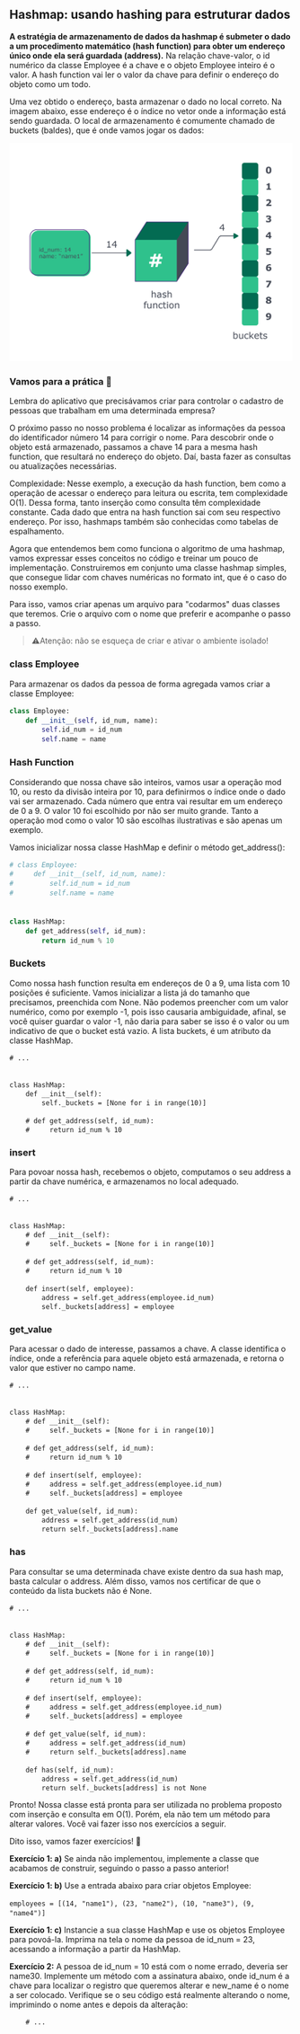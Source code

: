 ## Hashmap: usando hashing para estruturar dados

**A estratégia de armazenamento de dados da hashmap é submeter o dado a um procedimento matemático (hash function) para obter um endereço único onde ela será guardada (address).** Na relação chave-valor, o id numérico da classe Employee é a chave e o objeto Employee inteiro é o valor. A hash function vai ler o valor da chave para definir o endereço do objeto como um todo.

Uma vez obtido o endereço, basta armazenar o dado no local correto. Na imagem abaixo, esse endereço é o índice no vetor onde a informação está sendo guardada. O local de armazenamento é comumente chamado de buckets (baldes), que é onde vamos jogar os dados:

<img src='hash-.png'>

### Vamos para a prática 💪

Lembra do aplicativo que precisávamos criar para controlar o cadastro de pessoas que trabalham em uma determinada empresa?

O próximo passo no nosso problema é localizar as informações da pessoa do identificador número 14 para corrigir o nome. Para descobrir onde o objeto está armazenado, passamos a chave 14 para a mesma hash function, que resultará no endereço do objeto. Daí, basta fazer as consultas ou atualizações necessárias.

Complexidade: Nesse exemplo, a execução da hash function, bem como a operação de acessar o endereço para leitura ou escrita, tem complexidade O(1). Dessa forma, tanto inserção como consulta têm complexidade constante. Cada dado que entra na hash function sai com seu respectivo endereço. Por isso, hashmaps também são conhecidas como tabelas de espalhamento.

Agora que entendemos bem como funciona o algoritmo de uma hashmap, vamos expressar esses conceitos no código e treinar um pouco de implementação. Construiremos em conjunto uma classe hashmap simples, que consegue lidar com chaves numéricas no formato int, que é o caso do nosso exemplo.

Para isso, vamos criar apenas um arquivo para "codarmos" duas classes que teremos. Crie o arquivo com o nome que preferir e acompanhe o passo a passo.

> ⚠️Atenção: não se esqueça de criar e ativar o ambiente isolado!

### class Employee

Para armazenar os dados da pessoa de forma agregada vamos criar a classe Employee:

```python
class Employee:
    def __init__(self, id_num, name):
        self.id_num = id_num
        self.name = name
```

### Hash Function

Considerando que nossa chave são inteiros, vamos usar a operação mod 10, ou resto da divisão inteira por 10, para definirmos o índice onde o dado vai ser armazenado. Cada número que entra vai resultar em um endereço de 0 a 9. O valor 10 foi escolhido por não ser muito grande. Tanto a operação mod como o valor 10 são escolhas ilustrativas e são apenas um exemplo.

Vamos inicializar nossa classe HashMap e definir o método get_address():

```python
# class Employee:
#     def __init__(self, id_num, name):
#         self.id_num = id_num
#         self.name = name


class HashMap:
    def get_address(self, id_num):
        return id_num % 10
```

### Buckets

Como nossa hash function resulta em endereços de 0 a 9, uma lista com 10 posições é suficiente. Vamos inicializar a lista já do tamanho que precisamos, preenchida com None. Não podemos preencher com um valor numérico, como por exemplo -1, pois isso causaria ambiguidade, afinal, se você quiser guardar o valor -1, não daria para saber se isso é o valor ou um indicativo de que o bucket está vazio. A lista buckets, é um atributo da classe HashMap.

```
# ...


class HashMap:
    def __init__(self):
        self._buckets = [None for i in range(10)]

    # def get_address(self, id_num):
    #     return id_num % 10
```

### insert

Para povoar nossa hash, recebemos o objeto, computamos o seu address a partir da chave numérica, e armazenamos no local adequado.

```
# ...


class HashMap:
    # def __init__(self):
    #     self._buckets = [None for i in range(10)]

    # def get_address(self, id_num):
    #     return id_num % 10

    def insert(self, employee):
        address = self.get_address(employee.id_num)
        self._buckets[address] = employee
```

### get_value

Para acessar o dado de interesse, passamos a chave. A classe identifica o índice, onde a referência para aquele objeto está armazenada, e retorna o valor que estiver no campo name.

```
# ...


class HashMap:
    # def __init__(self):
    #     self._buckets = [None for i in range(10)]

    # def get_address(self, id_num):
    #     return id_num % 10

    # def insert(self, employee):
    #     address = self.get_address(employee.id_num)
    #     self._buckets[address] = employee

    def get_value(self, id_num):
        address = self.get_address(id_num)
        return self._buckets[address].name
```

### has

Para consultar se uma determinada chave existe dentro da sua hash map, basta calcular o address. Além disso, vamos nos certificar de que o conteúdo da lista buckets não é None.

```
# ...


class HashMap:
    # def __init__(self):
    #     self._buckets = [None for i in range(10)]

    # def get_address(self, id_num):
    #     return id_num % 10

    # def insert(self, employee):
    #     address = self.get_address(employee.id_num)
    #     self._buckets[address] = employee

    # def get_value(self, id_num):
    #     address = self.get_address(id_num)
    #     return self._buckets[address].name

    def has(self, id_num):
        address = self.get_address(id_num)
        return self._buckets[address] is not None
```

Pronto! Nossa classe está pronta para ser utilizada no problema proposto com inserção e consulta em O(1). Porém, ela não tem um método para alterar valores. Você vai fazer isso nos exercícios a seguir.

Dito isso, vamos fazer exercícios! 🚀

**Exercício 1: a)** Se ainda não implementou, implemente a classe que acabamos de construir, seguindo o passo a passo anterior!

**Exercício 1: b)** Use a entrada abaixo para criar objetos Employee:

`employees = [(14, "name1"), (23, "name2"), (10, "name3"), (9, "name4")] `

**Exercício 1: c)** Instancie a sua classe HashMap e use os objetos Employee para povoá-la. Imprima na tela o nome da pessoa de id_num = 23, acessando a informação a partir da HashMap.

**Exercício 2:** A pessoa de id_num = 10 está com o nome errado, deveria ser name30. Implemente um método com a assinatura abaixo, onde id_num é a chave para localizar o registro que queremos alterar e new_name é o nome a ser colocado. Verifique se o seu código está realmente alterando o nome, imprimindo o nome antes e depois da alteração:

```def update_value(self, id_num, new_name):
    # ...
```
